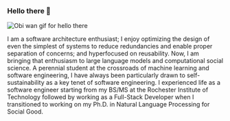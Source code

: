 ### Hello there 👋
![Obi wan gif for hello there](https://media.tenor.com/WuOwfnsLcfYAAAAC/star-wars-obi-wan-kenobi.gif)

I am a software architecture enthusiast; I enjoy optimizing the design of even the simplest of systems to reduce redundancies and enable proper separation of concerns; and hyperfocused on reusability. Now, I am bringing that enthusiasm to large language models and computational social science.
A perennial student at the crossroads of machine learning and software engineering, I have always been particularly drawn to self-sustainability as a key tenet of software engineering. I experienced life as a software engineer starting from my BS/MS at the Rochester Institute of Technology followed by working as a Full-Stack Developer when I transitioned to working on my Ph.D. in Natural Language Processing for Social Good.
<!--
**towhidabsar/towhidabsar** is a ✨ _special_ ✨ repository because its `README.md` (this file) appears on your GitHub profile.

Here are some ideas to get you started:

- 🔭 I’m currently working on ...
- 🌱 I’m currently learning ...
- 👯 I’m looking to collaborate on ...
- 🤔 I’m looking for help with ...
- 💬 Ask me about ...
- 📫 How to reach me: ...
- 😄 Pronouns: ...
- ⚡ Fun fact: ...
-->
